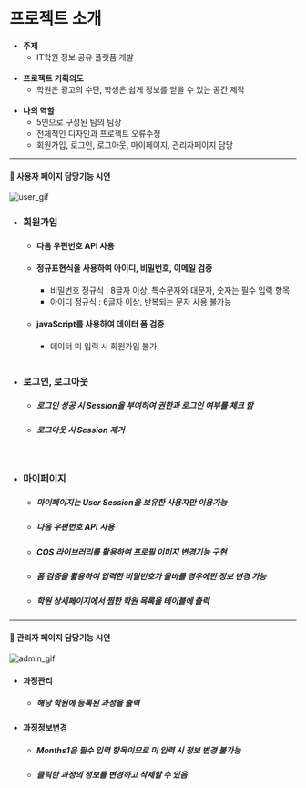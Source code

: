 프로젝트 소개
=============
- __주제__
  - IT학원 정보 공유 플랫폼 개발
  <br>
- __프로젝트 기획의도__
  - 학원은 광고의 수단, 학생은 쉽게 정보를 얻을 수 있는 공간 제작
  <br>
- __나의 역할__ 
  - 5인으로 구성된 팀의 팀장
  - 전체적인 디자인과 프로젝트 오류수정
  - 회원가입, 로그인, 로그아웃, 마이페이지, 관리자페이지 담당

<hr>

####  &#127909; 사용자 페이지 담당기능 시연 

![user_gif](https://user-images.githubusercontent.com/56028408/78549744-d29c0580-783d-11ea-87d4-ad72a6a34ebc.gif)

- ### 회원가입
  - #### 다음 우편번호 API 사용
  - #### 정규표현식을 사용하여 아이디, 비밀번호, 이메일 검증
    -  비밀번호 정규식 : 8글자 이상, 특수문자와 대문자, 숫자는 필수 입력 항목
    -  아이디 정규식 : 6글자 이상, 반복되는 문자 사용 불가능
  - #### javaScript를 사용하여 데이터 폼 검증
    -  데이터 미 입력 시 회원가입 불가
  <br>
- ### 로그인, 로그아웃
  - ##### 로그인 성공 시 Session을 부여하여 권한과 로그인 여부를 체크 함
  - ##### 로그아웃 시 Session 제거
  <br>
- ### 마이페이지
  - ##### 마이페이지는 User Session을 보유한 사용자만 이용가능
  - ##### 다음 우편번호 API 사용
  - ##### COS 라이브러리를 활용하여 프로필 이미지 변경기능 구현
  - ##### 폼 검증을 활용하여 입력한 비밀번호가 올바를 경우에만 정보 변경 가능
  - ##### 학원 상세페이지에서 찜한 학원 목록을 테이블에 출력

<hr>

####  &#127909; 관리자 페이지 담당기능 시연 

![admin_gif](https://user-images.githubusercontent.com/56028408/78550197-9d43e780-783e-11ea-8861-ca705411c5da.gif)

- #### 과정관리
  - ##### 해당 학원에 등록된 과정을 출력
- #### 과정정보변경
  - ##### Months1은 필수 입력 항목이므로 미 입력 시 정보 변경 불가능 
  - ##### 클릭한 과정의 정보를 변경하고 삭제할 수 있음

